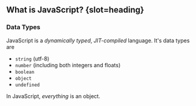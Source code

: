 ## What is JavaScript? {slot=heading}

### Data Types

JavaScript is a *dynamically typed*, *JIT-compiled* language. It's data types 
are

- `string` (utf-8)
- `number` (including both integers and floats)
- `boolean`
- `object`
- `undefined`

In JavaScript, *everything* is an object.

